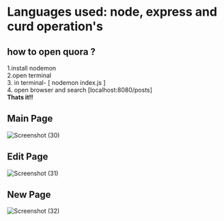 # Languages used: node, express and curd operation's

<h2>how to open quora ? </h2>
1.install nodemon <br>
2.open terminal    <br>
3. in terminal-  [ nodemon index.js ]  <br>
4. open browser and search [localhost:8080/posts]  <br>
<b>Thats it!!</b>
<h2>Main Page</h2>

![Screenshot (30)](https://github.com/user-attachments/assets/32e23e4d-8f5a-47bb-b345-e96a28f98ba)

<h2>Edit Page</h2>

![Screenshot (31)](https://github.com/user-attachments/assets/098b201a-8a11-46fd-872f-6e5baa7f4c76)

<h2>New Page</h2>

![Screenshot (32)](https://github.com/user-attachments/assets/0aa72e48-f734-435f-a0b1-328233be49d9)




